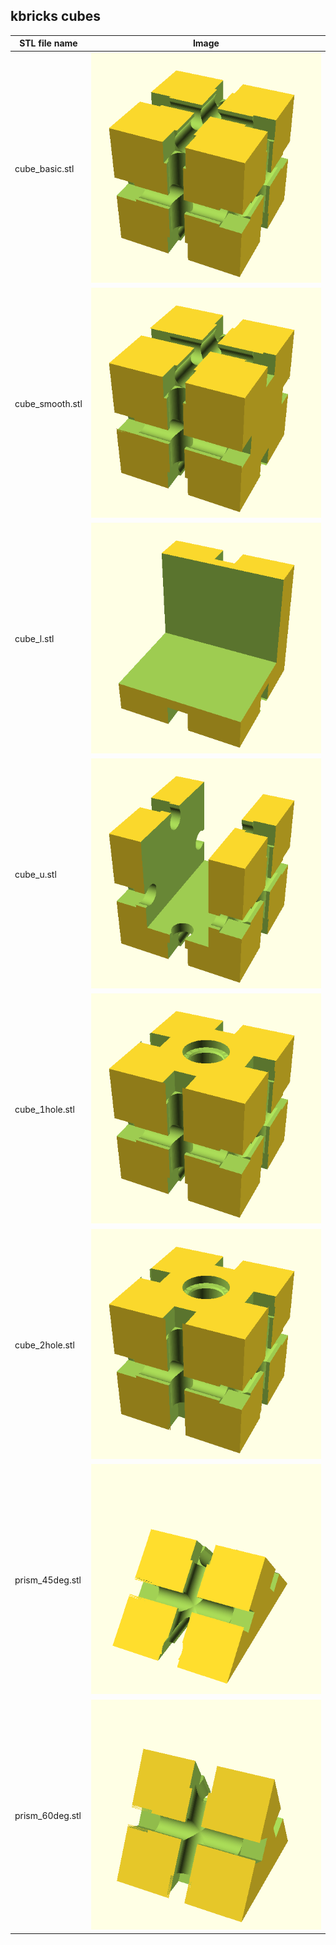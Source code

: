 ## kbricks cubes

STL file name | Image
--------------|------
cube_basic.stl | ![cube_basic](../../img/cubes/cube_basic.png)
cube_smooth.stl | ![cube_smooth](../../img/cubes/cube_smooth.png)
cube_l.stl | ![cube_l](../../img/cubes/cube_l.png)
cube_u.stl | ![cube_u](../../img/cubes/cube_u.png)
cube_1hole.stl | ![cube_1hole](../../img/cubes/cube_1hole.png)
cube_2hole.stl | ![cube_2hole](../../img/cubes/cube_2hole.png)
prism_45deg.stl | ![prism_45deg](../../img/cubes/prism_45deg.png)
prism_60deg.stl | ![prism_60deg](../../img/cubes/prism_60deg.png)
